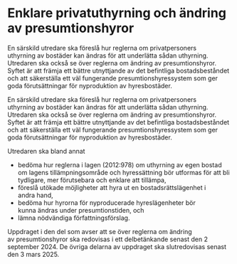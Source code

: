 # Enklare privatuthyrning och ändring av presumtionshyror

En särskild utredare ska föreslå hur reglerna om privatpersoners uthyrning av bostäder kan ändras för att underlätta sådan uthyrning. Utredaren ska också se över reglerna om ändring av presumtionshyror. Syftet är att främja ett bättre utnyttjande av det befintliga bostadsbeståndet och att säkerställa ett väl fungerande presumtionshyressystem som ger goda förutsättningar för nyproduktion av hyresbostäder.

En särskild utredare ska föreslå hur reglerna om privatpersoners uthyrning av bostäder kan ändras för att underlätta sådan uthyrning. Utredaren ska också se över reglerna om ändring av presumtionshyror. Syftet är att främja ett bättre utnyttjande av det befintliga bostadsbeståndet och att säkerställa ett väl fungerande presumtionshyressystem som ger goda förutsättningar för nyproduktion av hyresbostäder.

Utredaren ska bland annat

* bedöma hur reglerna i lagen (2012:978) om uthyrning av egen bostad om lagens tillämpningsområde och hyressättning bör utformas för att bli tydligare, mer förutsebara och enklare att tillämpa,
* föreslå utökade möjligheter att hyra ut en bostadsrättslägenhet i andra hand,
* bedöma hur hyrorna för nyproducerade hyreslägenheter bör kunna ändras under presumtionstiden, och
* lämna nödvändiga författningsförslag.

Uppdraget i den del som avser att se över reglerna om ändring av presumtionshyror ska redovisas i ett delbetänkande senast den 2 september 2024. De övriga delarna av uppdraget ska slutredovisas senast den 3 mars 2025.
